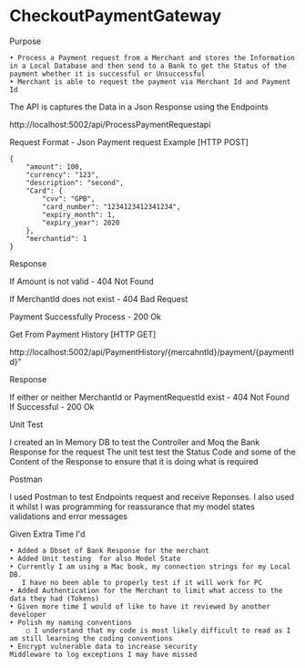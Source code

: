 # CheckoutPaymentGateway

Purpose 


	• Process a Payment request from a Merchant and stores the Information in a Local Database and then send to a Bank to get the Status of the payment whether it is successful or Unsuccessful
	• Merchant is able to request the payment via Merchant Id and Payment Id

The API is captures the Data in a Json Response using the Endpoints

http://localhost:5002/api/ProcessPaymentRequestapi


Request Format - Json
Payment request Example [HTTP POST]

	{
	    "amount": 100,
	    "currency": "123",
	    "description": "second",
	    "Card": {
	        "cvv": "GPB",
	        "card_number": "1234123412341234",
	        "expiry_month": 1,
	        "expiry_year": 2020
	    },
	    "merchantid": 1
	}
	
	
Response 

If Amount is not valid - 	404 Not Found

If MerchantId does not exist -	404 Bad Request

Payment Successfully Process -	200 Ok



Get From Payment History [HTTP GET]

http://localhost:5002/api/PaymentHistory/{mercahntId}/payment/{paymentId}"


Response

If either or neither MerchantId or PaymentRequestId exist -	404 Not Found
If Successful -	200 Ok
 


Unit Test

I created an In Memory DB to test the Controller and Moq the Bank Response for the request
The unit test test the Status Code and some of the Content of the Response to ensure that it is doing what is required

Postman

I used Postman to test Endpoints request and receive Reponses.
I also used it whilst I was programming for reassurance that my model states validations and error messages


Given Extra Time I'd 

	• Added a Dbset of Bank Response for the merchant
	• Added Unit testing  for also Model State 
	• Currently I am using a Mac book, my connection strings for my Local DB. 
	   I have no been able to properly test if it will work for PC
	• Added Authentication for the Merchant to limit what access to the data they had (Tokens)
	• Given more time I would of like to have it reviewed by another developer
	• Polish my naming conventions 
		○ I understand that my code is most likely difficult to read as I am still learning the coding conventions
	• Encrypt vulnerable data to increase security
    Middleware to log exceptions I may have missed
